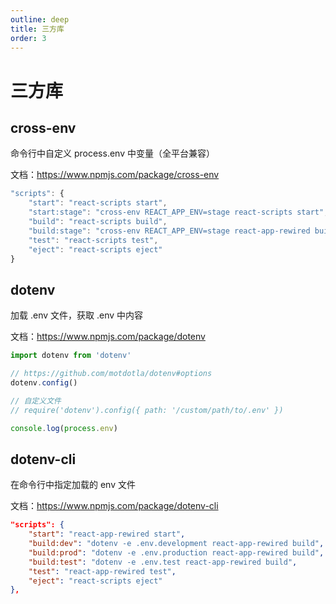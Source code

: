 ```yaml
---
outline: deep
title: 三方库
order: 3
---
```


# 三方库

## cross-env

命令行中自定义 process.env 中变量（全平台兼容）

文档：https://www.npmjs.com/package/cross-env

```javascript
"scripts": {
    "start": "react-scripts start",
    "start:stage": "cross-env REACT_APP_ENV=stage react-scripts start",
    "build": "react-scripts build",
    "build:stage": "cross-env REACT_APP_ENV=stage react-app-rewired build",
    "test": "react-scripts test",
    "eject": "react-scripts eject"
}
```

## dotenv

加载 .env 文件，获取 .env 中内容

文档：https://www.npmjs.com/package/dotenv

```javascript
import dotenv from 'dotenv'

// https://github.com/motdotla/dotenv#options
dotenv.config()

// 自定义文件
// require('dotenv').config({ path: '/custom/path/to/.env' })

console.log(process.env)
```

## dotenv-cli

在命令行中指定加载的 env 文件

文档：https://www.npmjs.com/package/dotenv-cli

```json
"scripts": {
    "start": "react-app-rewired start",
    "build:dev": "dotenv -e .env.development react-app-rewired build",
    "build:prod": "dotenv -e .env.production react-app-rewired build",
    "build:test": "dotenv -e .env.test react-app-rewired build",
    "test": "react-app-rewired test",
    "eject": "react-scripts eject"
},
```
